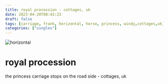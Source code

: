 ```yaml
---
title: royal procession - cottages, uk
date: 2023-04-20T08:43:23
draft: false
tags: [carriage, frank, horizontal, horse, princess, windy,cottages,uk]
categories: ["singles"]
---
```

![horizontal](/p/sbr-20230420-1000593.jpg)
<!--more-->
# royal procession
the princess carriage stops on the road side - cottages, uk
